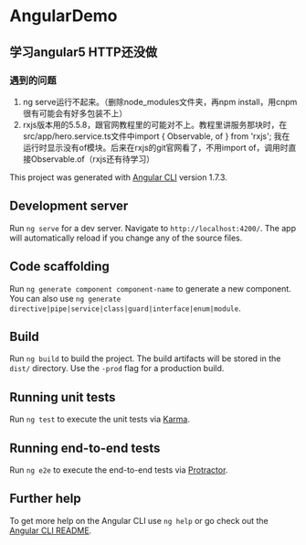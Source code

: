 # AngularDemo
## 学习angular5 HTTP还没做
### 遇到的问题
 1. ng serve运行不起来。（删除node_modules文件夹，再npm install，用cnpm很有可能会有好多包装不上）
 2. rxjs版本用的5.5.8，跟官网教程里的可能对不上。教程里讲服务那块时，在src/app/hero.service.ts文件中import { Observable, of } from 'rxjs'; 我在运行时显示没有of模块。后来在rxjs的git官网看了，不用import of，调用时直接Observable.of（rxjs还有待学习）

This project was generated with [Angular CLI](https://github.com/angular/angular-cli) version 1.7.3.

## Development server

Run `ng serve` for a dev server. Navigate to `http://localhost:4200/`. The app will automatically reload if you change any of the source files.

## Code scaffolding

Run `ng generate component component-name` to generate a new component. You can also use `ng generate directive|pipe|service|class|guard|interface|enum|module`.

## Build

Run `ng build` to build the project. The build artifacts will be stored in the `dist/` directory. Use the `-prod` flag for a production build.

## Running unit tests

Run `ng test` to execute the unit tests via [Karma](https://karma-runner.github.io).

## Running end-to-end tests

Run `ng e2e` to execute the end-to-end tests via [Protractor](http://www.protractortest.org/).

## Further help

To get more help on the Angular CLI use `ng help` or go check out the [Angular CLI README](https://github.com/angular/angular-cli/blob/master/README.md).
